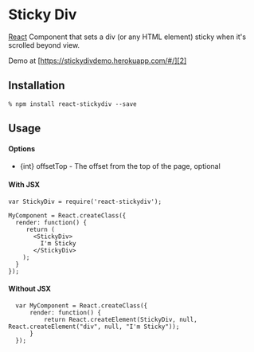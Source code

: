 # Sticky Div

[React][1] Component that sets a div (or any HTML element) sticky when it's scrolled beyond view.

Demo at [https://stickydivdemo.herokuapp.com/#/][2]

## Installation

    % npm install react-stickydiv --save

## Usage

#### Options 
 * {int} offsetTop - The offset from the top of the page, optional 
 
#### With JSX

    var StickyDiv = require('react-stickydiv');

    MyComponent = React.createClass({
      render: function() {
         return (
           <StickyDiv>
           	 I'm Sticky
           </StickyDiv>
        );
      }
    });

#### Without JSX

      var MyComponent = React.createClass({
          render: function() {
              return React.createElement(StickyDiv, null, React.createElement("div", null, "I'm Sticky"));
          }
      });

[1]: https://facebook.github.io/react
[2]: http://www.robbestad.com/stickydiv
[3]: https://github.com/svenanders/react-stickydiv/issues/1
[4]: https://gist.github.com/z5h/d95304d8d8e1fb6d0619
